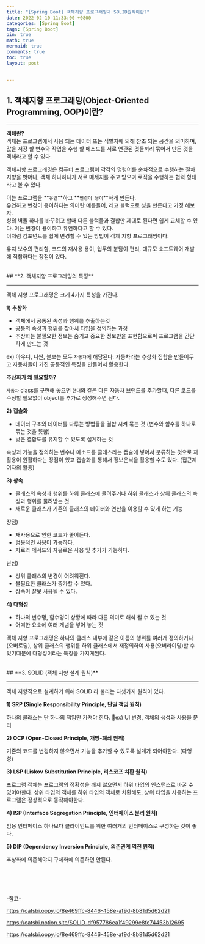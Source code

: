```yaml
---
title: "[Spring Boot] 객체지향 프로그래밍과 SOLID원칙이란?"
date: 2022-02-10 11:33:00 +0800
categories: [Spring Boot]
tags: [Spring Boot]
pin: true
math: true
mermaid: true
comments: true
toc: true
layout: post

  
---
```





## **1. 객체지향 프로그래밍(Object-Oriented Programming, OOP)이란?**

---

**객체란?** \
객체는 프로그램에서 사용 되는 데이터 또는 식별자에 의해 참조 되는 공간을 의미하며, 값을 저장 할 변수와 작업을 수행 할 메소드를 서로 연관된 것들끼리 묶어서 만든 것을 객체라고 할 수 있다.

객체지향 프로그래밍은 컴퓨터 프로그램이 각각의 명령어를 순차적으로 수행하는 절차지향을 벗어나, 객체 하나하나가 서로 메세지를 주고 받으며 로직을 수행하는 협력 형태라고 볼 수 있다.

이는 프로그램을 **`유연`**하고 **`변경이 용이`**하게 만든다.\
유연하고 변경이 용이하다는 의미란 예를들어, 레고 블럭으로 성을 만든다고 가정 해보자.\
성의 벽돌 하나를 바꾸려고 할때 다른 블럭들과 결합만 제대로 된다면 쉽게 교체할 수 있다. 이는 변경이 용이하고 유연하다고 할 수 있다.\
이처럼 컴포넌트를 쉽게 변경할 수 있는 방법이 객체 지향 프로그래밍이다.

유지 보수의 편리함, 코드의 재사용 용이, 업무의 분담이 편리, 대규모 소프트웨어 개발에 적합하다는 장점이 있다.


<br>
## **2. 객체지향 프로그래밍의 특징**

---
객체 지향 프로그래밍은 크게 4가지 특성을 가진다.

**1) 추상화**

- 객체에서 공통된 속성과 행위를 추출하는것
- 공통의 속성과 행위를 찾아서 타입을 정의하는 과정
- 추상화는 불필요한 정보는 숨기고 중요한 정보만을 표현함으로써 프로그램을 간단하게 만드는 것

ex) 아우디, 니싼, 볼보는 모두 `자동차`에 해당된다. 자동차라는 추상화 집합을 만들어두고 자동차들이 가진 공통적인 특징을 만들어서 활용한다.

**추상화가 왜 필요할까?**

`자동차` class를 구현해 놓으면 `현대`와 같은 다른 자동차 브랜드를 추가할때, 다른 코드를 수정할 필요없이 object를 추가로 생성해주면 된다.

**2) 캡슐화**

- 데이터 구조와 데이터를 다루는 방법들을 결합 시켜 묶는 것 (변수와 함수를 하나로 묶는 것을 뜻함)
- 낮은 결합도를 유지할 수 있도록 설계하는 것

속성과 기능을 정의하는 변수나 메소드를 클래스라는 캡슐에 넣어서 분류하는 것으로 재활용이 원활하다는 장점이 있고 캡슐화를 통해서 정보은닉을 활용할 수도 있다. (접근제어자의 활용)

**3) 상속**

- 클래스의 속성과 행위를 하위 클래스에 물려주거나 하위 클래스가 상위 클래스의 속성과 행위를 물려받는 것
- 새로운 클래스가 기존의 클래스의 데이터와 연산을 이용할 수 있게 하는 기능

장점)
- 재사용으로 인한 코드가 줄어든다.
- 범용적인 사용이 가능하다.
- 자료와 메서드의 자유로운 사용 및 추가가 가능하다.

단점)
- 상위 클래스의 변경이 어려워진다.
- 불필요한 클래스가 증가할 수 있다.
- 상속이 잘못 사용될 수 있다.

**4) 다형성**

- 하나의 변수명, 함수명이 상황에 따라 다른 의미로 해석 될 수 있는 것
- 어떠한 요소에 여러 개념을 넣어 놓는 것

객체 지향 프로그래밍은 하나의 클래스 내부에 같은 이름의 행위를 여러개 정의하거나(오버로딩), 상위 클래스의 행위를 하위 클래스에서 재정의하여 사용(오버라이딩)할 수 있기때문에 다형성이라는 특징을 가지게된다.

 
<br>
## **3. SOLID (객체 지향 설계 원칙)**

---
객체 지향적으로 설계하기 위해 SOLID 라 불리는 다섯가지 원칙이 있다.


**1) SRP (Single Responsibility Principle, 단일 책임 원칙)**

하나의 클래스는 단 하나의 책임만 가져야 한다.
ex) UI 변경, 객체의 생성과 사용을 분리

**2) OCP (Open-Closed Principle, 개방-폐쇠 원칙)**

기존의 코드를 변경하지 않으면서 기능을 추가할 수 있도록 설계가 되어야한다. (다형성)

**3) LSP (Liskov Substitution Principle, 리스코프 치환 원칙)**

프로그램 객체는 프로그램의 정확성을 깨지 않으면서 하위 타입의 인스턴스로 바꿀 수 있어야한다.
상위 타입의 객체를 하위 타입의 객체로 치환해도, 상위 타입을 사용하는 프로그램은 정상적으로 동작해야한다.

**4) ISP (Interface Segregation Principle, 인터페이스 분리 원칙)**

범용 인터페이스 하나보다 클라이언트를 위한 여러개의 인터페이스로 구성하는 것이 좋다.

**5) DIP (Dependency Inversion Principle, 의존관계 역전 원칙)**

추상화에 의존해야지 구체화에 의존하면 안된다.

<br>
<br>
<br>
<br>
-참고-

https://catsbi.oopy.io/8e469ffc-8446-458e-af9d-8b81d5d62d21

https://catsbi.notion.site/SOLID-df957786ea1f49299e8fc74453b12695

https://catsbi.oopy.io/8e469ffc-8446-458e-af9d-8b81d5d62d21
